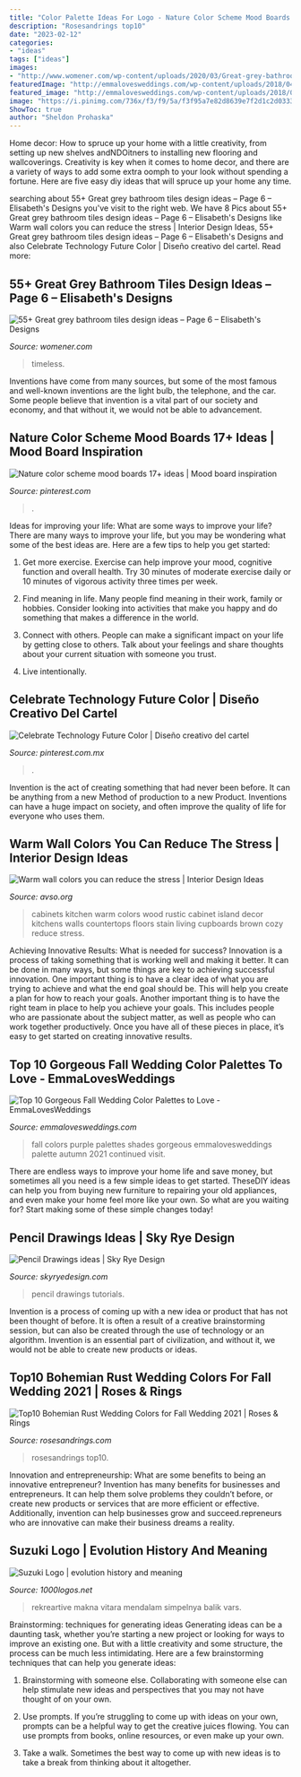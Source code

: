 ```yaml
---
title: "Color Palette Ideas For Logo - Nature Color Scheme Mood Boards 17+ Ideas"
description: "Rosesandrings top10"
date: "2023-02-12"
categories:
- "ideas"
tags: ["ideas"]
images:
- "http://www.womener.com/wp-content/uploads/2020/03/Great-grey-bathroom-tiles-design-ideas-for-2020-6.jpg"
featuredImage: "http://emmalovesweddings.com/wp-content/uploads/2018/04/shades-of-purple-fall-wedding-colors.jpg"
featured_image: "http://emmalovesweddings.com/wp-content/uploads/2018/04/shades-of-purple-fall-wedding-colors.jpg"
image: "https://i.pinimg.com/736x/f3/f9/5a/f3f95a7e82d8639e7f2d1c2d03332575.jpg"
ShowToc: true
author: "Sheldon Prohaska"
---
```



Home decor: How to spruce up your home with a little creativity, from setting up new shelves andNDOitners to installing new flooring and wallcoverings.
Creativity is key when it comes to home decor, and there are a variety of ways to add some extra oomph to your look without spending a fortune. Here are five easy diy ideas that will spruce up your home any time.

	

		
searching about 55+ Great grey bathroom tiles design ideas – Page 6 – Elisabeth&#039;s Designs you've visit to the right web. We have 8 Pics about 55+ Great grey bathroom tiles design ideas – Page 6 – Elisabeth&#039;s Designs like Warm wall colors you can reduce the stress | Interior Design Ideas, 55+ Great grey bathroom tiles design ideas – Page 6 – Elisabeth&#039;s Designs and also Celebrate Technology Future Color | Diseño creativo del cartel. Read more:
		
    
## 55+ Great Grey Bathroom Tiles Design Ideas – Page 6 – Elisabeth&#039;s Designs

<img loading=lazy src="http://www.womener.com/wp-content/uploads/2020/03/Great-grey-bathroom-tiles-design-ideas-for-2020-6.jpg" onerror="this.onerror=null;this.src='https://tse4.mm.bing.net/th?id=OIP.aX_SqokcMbtuuZt84_Vc8gHaLH&amp;pid=15.1';" alt="55+ Great grey bathroom tiles design ideas – Page 6 – Elisabeth&#039;s Designs">

_Source: womener.com_

>timeless. 

	

Inventions have come from many sources, but some of the most famous and well-known inventions are the light bulb, the telephone, and the car. Some people believe that invention is a vital part of our society and economy, and that without it, we would not be able to advancement.

    
## Nature Color Scheme Mood Boards 17+ Ideas | Mood Board Inspiration

<img loading=lazy src="https://i.pinimg.com/736x/76/2c/e8/762ce8320ee2a87d81114fa1ba812051.jpg" onerror="this.onerror=null;this.src='https://tse1.mm.bing.net/th?id=OIP.B6LAX4VCLy3fqUUSNmrfvAAAAA&amp;pid=15.1';" alt="Nature color scheme mood boards 17+ ideas | Mood board inspiration">

_Source: pinterest.com_

>. 

	

Ideas for improving your life: What are some ways to improve your life?
There are many ways to improve your life, but you may be wondering what some of the best ideas are. Here are a few tips to help you get started:
1. Get more exercise. Exercise can help improve your mood, cognitive function and overall health. Try 30 minutes of moderate exercise daily or 10 minutes of vigorous activity three times per week.

2. Find meaning in life. Many people find meaning in their work, family or hobbies. Consider looking into activities that make you happy and do something that makes a difference in the world.

3. Connect with others. People can make a significant impact on your life by getting close to others. Talk about your feelings and share thoughts about your current situation with someone you trust.

4. Live intentionally.

    
## Celebrate Technology Future Color | Diseño Creativo Del Cartel

<img loading=lazy src="https://i.pinimg.com/736x/f3/f9/5a/f3f95a7e82d8639e7f2d1c2d03332575.jpg" onerror="this.onerror=null;this.src='https://tse1.mm.bing.net/th?id=OIP.tCJXBvLEUwCnf4MoFYqDJgHaLH&amp;pid=15.1';" alt="Celebrate Technology Future Color | Diseño creativo del cartel">

_Source: pinterest.com.mx_

>. 

	

Invention is the act of creating something that had never been before. It can be anything from a new Method of production to a new Product. Inventions can have a huge impact on society, and often improve the quality of life for everyone who uses them.

    
## Warm Wall Colors You Can Reduce The Stress | Interior Design Ideas

<img loading=lazy src="https://www.avso.org/wp-content/uploads/2014/11/warm-wall-colors-you-can-reduce-the-stress-1415179071.jpg" onerror="this.onerror=null;this.src='https://tse4.mm.bing.net/th?id=OIP.tt86A4lJB7okXtDici_bGwHaJ6&amp;pid=15.1';" alt="Warm wall colors you can reduce the stress | Interior Design Ideas">

_Source: avso.org_

>cabinets kitchen warm colors wood rustic cabinet island decor kitchens walls countertops floors stain living cupboards brown cozy reduce stress. 

	

Achieving Innovative Results: What is needed for success?
Innovation is a process of taking something that is working well and making it better. It can be done in many ways, but some things are key to achieving successful innovation. One important thing is to have a clear idea of what you are trying to achieve and what the end goal should be. This will help you create a plan for how to reach your goals. Another important thing is to have the right team in place to help you achieve your goals. This includes people who are passionate about the subject matter, as well as people who can work together productively. Once you have all of these pieces in place, it’s easy to get started on creating innovative results.

    
## Top 10 Gorgeous Fall Wedding Color Palettes To Love - EmmaLovesWeddings

<img loading=lazy src="http://emmalovesweddings.com/wp-content/uploads/2018/04/shades-of-purple-fall-wedding-colors.jpg" onerror="this.onerror=null;this.src='https://tse2.mm.bing.net/th?id=OIP.6XCYhw7X62i89C1X7k-iQgHaTB&amp;pid=15.1';" alt="Top 10 Gorgeous Fall Wedding Color Palettes to Love - EmmaLovesWeddings">

_Source: emmalovesweddings.com_

>fall colors purple palettes shades gorgeous emmalovesweddings palette autumn 2021 continued visit. 

	

There are endless ways to improve your home life and save money, but sometimes all you need is a few simple ideas to get started. TheseDIY ideas can help you from buying new furniture to repairing your old appliances, and even make your home feel more like your own. So what are you waiting for? Start making some of these simple changes today!

    
## Pencil Drawings Ideas | Sky Rye Design

<img loading=lazy src="https://skyryedesign.com/wp-content/uploads/2019/08/0ea39d85f8d8804b98333c33db7906e6.jpg" onerror="this.onerror=null;this.src='https://tse3.mm.bing.net/th?id=OIP.PmsTMHpb1EzUeqCxfLnFrQAAAA&amp;pid=15.1';" alt="Pencil Drawings ideas | Sky Rye Design">

_Source: skyryedesign.com_

>pencil drawings tutorials. 

	

Invention is a process of coming up with a new idea or product that has not been thought of before. It is often a result of a creative brainstorming session, but can also be created through the use of technology or an algorithm. Invention is an essential part of civilization, and without it, we would not be able to create new products or ideas.

    
## Top10 Bohemian Rust Wedding Colors For Fall Wedding 2021 | Roses &amp; Rings

<img loading=lazy src="http://www.rosesandrings.com/wp-content/uploads/2020/07/Bohemian-rust-dusty-orange-wedding-color-ideas-2.jpg" onerror="this.onerror=null;this.src='https://tse1.mm.bing.net/th?id=OIP.qj1lTQZzlmSv6j1TluykhgHaRS&amp;pid=15.1';" alt="Top10 Bohemian Rust Wedding Colors for Fall Wedding 2021 | Roses &amp; Rings">

_Source: rosesandrings.com_

>rosesandrings top10. 

	

Innovation and entrepreneurship: What are some benefits to being an innovative entrepreneur?
Invention has many benefits for businesses and entrepreneurs. It can help them solve problems they couldn’t before, or create new products or services that are more efficient or effective. Additionally, invention can help businesses grow and succeed.repreneurs who are innovative can make their business dreams a reality.

    
## Suzuki Logo | Evolution History And Meaning

<img loading=lazy src="https://1000logos.net/wp-content/uploads/2020/03/Suzuki-Logo-1958-1024x659.jpg" onerror="this.onerror=null;this.src='https://tse2.mm.bing.net/th?id=OIP.rIsajHMLiSO3enbyhfuZMAHaEx&amp;pid=15.1';" alt="Suzuki Logo | evolution history and meaning">

_Source: 1000logos.net_

>rekreartive makna vitara mendalam simpelnya balik vars. 

	

Brainstorming: techniques for generating ideas
Generating ideas can be a daunting task, whether you’re starting a new project or looking for ways to improve an existing one. But with a little creativity and some structure, the process can be much less intimidating.
Here are a few brainstorming techniques that can help you generate ideas:

1. Brainstorming with someone else. Collaborating with someone else can help stimulate new ideas and perspectives that you may not have thought of on your own.

2. Use prompts. If you’re struggling to come up with ideas on your own, prompts can be a helpful way to get the creative juices flowing. You can use prompts from books, online resources, or even make up your own.

3. Take a walk. Sometimes the best way to come up with new ideas is to take a break from thinking about it altogether.

